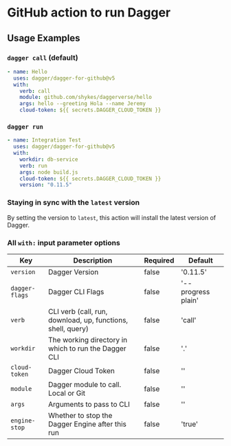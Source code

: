 # GitHub action to run Dagger

## Usage Examples

### `dagger call` (default)

```yaml
- name: Hello
  uses: dagger/dagger-for-github@v5
  with:
    verb: call 
    module: github.com/shykes/daggerverse/hello
    args: hello --greeting Hola --name Jeremy
    cloud-token: ${{ secrets.DAGGER_CLOUD_TOKEN }}
```

### `dagger run`

```yaml
- name: Integration Test
  uses: dagger/dagger-for-github@v5
  with:
    workdir: db-service
    verb: run
    args: node build.js
    cloud-token: ${{ secrets.DAGGER_CLOUD_TOKEN }}
    version: "0.11.5"
```

### Staying in sync with the `latest` version

By setting the version to `latest`, this action will install the latest version of Dagger.

### All `with:` input parameter options

| Key             | Description                                                   | Required   | Default               |
| --------------- | ------------------------------------------------------------- | ---------- | --------------------- |
| `version`       | Dagger Version                                                | false      | '0.11.5'              |
| `dagger-flags`  | Dagger CLI Flags                                              | false      | '--progress plain'    |
| `verb`          | CLI verb (call, run, download, up, functions, shell, query)   | false      | 'call'                |
| `workdir`       | The working directory in which to run the Dagger CLI          | false      | '.'                   |
| `cloud-token`   | Dagger Cloud Token                                            | false      | ''                    |
| `module`        | Dagger module to call. Local or Git                           | false      | ''                    |
| `args`          | Arguments to pass to CLI                                      | false      | ''                    |
| `engine-stop`   | Whether to stop the Dagger Engine after this run              | false      | 'true'                |
